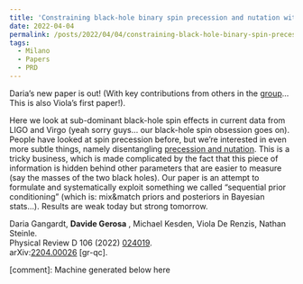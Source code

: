 ```yaml
---
title: 'Constraining black-hole binary spin precession and nutation with sequential prior conditioning'
date: 2022-04-04
permalink: /posts/2022/04/04/constraining-black-hole-binary-spin-precession-and-nutation-with-sequential-prior-conditioning
tags:
  - Milano
  - Papers
  - PRD
---
```


Daria’s new paper is out! (With key contributions from others in the [group](<../../../../../index.html?p=2466>)… This is also Viola’s first paper!). 

Here we look at sub-dominant black-hole spin effects in current data from LIGO and Virgo (yeah sorry guys… our black-hole spin obsession goes on). People have looked at spin precession before, but we’re interested in even more subtle things, namely disentangling [precession and nutation](<https://en.wikipedia.org/wiki/Nutation#:~:text=Nutation%20\(from%20Latin%20n%C5%ABt%C4%81ti%C5%8D%20'nodding,intended%20behaviour%20of%20a%20mechanism.>). This is a tricky business, which is made complicated by the fact that this piece of information is hidden behind other parameters that are easier to measure (say the masses of the two black holes). Our paper is an attempt to formulate and systematically exploit something we called “sequential prior conditioning” (which is: mix&match priors and posteriors in Bayesian stats…). Results are weak today but strong tomorrow. 

Daria Gangardt, **Davide Gerosa** , Michael Kesden, Viola De Renzis, Nathan Steinle.  
Physical Review D 106 (2022) [024019](<https://journals.aps.org/prd/abstract/10.1103/PhysRevD.106.024019>).  
arXiv:[](<https://arxiv.org/abs/2204.00026>)[2204.00026](<https://arxiv.org/abs/2204.00026>) [gr-qc].

[comment]: Machine generated below here
